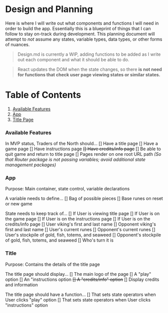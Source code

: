 # Design and Planning
Here is where I will write out what components and functions I will need in order to build the app. Essentially this is a blueprint of things that I can follow to stay on-track during development.
This planning document will attempt to _not_ assume any states, variable types, data types, or other forms of nuances.

>Design.md is currently a WIP, adding functions to be added as I write out each component and what it should be able to do.

>React updates the DOM when the state changes, so there **is not need for functions that check user page viewing states or similar states.**

# Table of Contents
1. [Available Features](#available-features)
1. [App](#app)
1. [Title Page](#title)

### Available Features
In MVP status, Traders of the North should...
[] Have a title page
[] Have a game page
[] Have instructions page
~~[] Have credits/info page~~
[] Be able to quit game and return to title page
[] Pages render on one root URL path _(So that Router package is not passing variables; avoid additional state management packages)_

### App
Purpose: Main container, state control, variable declarations

A variable needs to define...
[] Bag of possible pieces
[] Base runes on reset or new game

State needs to keep track of...
[] If User is viewing title page
[] If User is on the game page
[] If User is on the instructions page
[] If User is on the credits/info page
[] User viking's first and last name
[] Opponent viking's first and last name
[] User's current runes
[] Opponent's current runes
[] User's stockpile of gold, fish, totems, and seaweed
[] Opponent's stockpile of gold, fish, totems, and seaweed
[] Who's turn it is

### Title
Purpose: Contains the details of the title page

The title page should display...
[] The main logo of the page
[] A "play" option
[] An "instructions option
~~[] A "credits/info" option~~
[] Display credits and information

The title page should have a function...
[] That sets state operators when User clicks "play" option
[] That sets state operators when User clicks "instructions" option
